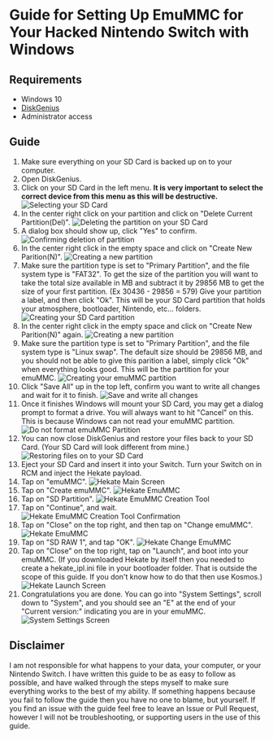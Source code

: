 # Guide for Setting Up EmuMMC for Your Hacked Nintendo Switch with Windows

## Requirements

- Windows 10
- [DiskGenius](https://www.diskgenius.com/)
- Administrator access

## Guide

1. Make sure everything on your SD Card is backed up on to your computer.
2. Open DiskGenius.
3. Click on your SD Card in the left menu. **It is very important to select the correct device from this menu as this will be destructive.**
![Selecting your SD Card](images/Step3.png)
4. In the center right click on your partition and click on "Delete Current Partition(Del)".
![Deleting the partition on your SD Card](images/Step4.png)
5. A dialog box should show up, click "Yes" to confirm.
![Confirming deletion of partition](images/Step5.png)
6. In the center right click in the empty space and click on "Create New Parition(N)".
![Creating a new partition](images/Step6.png)
7. Make sure the partition type is set to "Primary Partition", and the file system type is "FAT32". To get the size of the partition you will want to take the total size available in MB and subtract it by 29856 MB to get the size of your first partition. (Ex 30436 - 29856 = 579) Give your partition a label, and then click "Ok". This will be your SD Card partition that holds your atmosphere, bootloader, Nintendo, etc... folders.
![Creating your SD Card partition](images/Step7.png)
8. In the center right click in the empty space and click on "Create New Parition(N)" again.
![Creating a new partition](images/Step8.png)
9. Make sure the partition type is set to "Primary Partition", and the file system type is "Linux swap". The default size should be 29856 MB, and you should not be able to give this parition a label, simply click "Ok" when everything looks good. This will be the partition for your emuMMC.
![Creating your emuMMC partition](images/Step9.png)
10. Click "Save All" up in the top left, confirm you want to write all changes and wait for it to finish.
![Save and write all changes](images/Step10.png)
11. Once it finishes Windows will mount your SD Card, you may get a dialog prompt to format a drive. You will always want to hit "Cancel" on this. This is because Windows can not read your emuMMC partition.
![Do not format emuMMC Partition](images/Step11.png)
12. You can now close DiskGenius and restore your files back to your SD Card. (Your SD Card will look different from mine.)
![Restoring files on to your SD Card](images/Step12.png)
13. Eject your SD Card and insert it into your Switch. Turn your Switch on in RCM and inject the Hekate payload.
14. Tap on "emuMMC".
![Hekate Main Screen](../images/HekateStep1.png)
15. Tap on "Create emuMMC".
![Hekate EmuMMC](../images/HekateStep2and5.png)
16. Tap on "SD Partition".
![Hekate EmuMMC Creation Tool](../images/HekateStep3.png)
17. Tap on "Continue", and wait.
![Hekate EmuMMC Creation Tool Confirmation](../images/HekateStep4.png)
18. Tap on "Close" on the top right, and then tap on "Change emuMMC".
![Hekate EmuMMC](../images/HekateStep2and5.png)
19. Tap on "SD RAW 1", and tap "OK".
![Hekate Change EmuMMC](../images/HekateStep6.png)
20. Tap on "Close" on the top right, tap on "Launch", and boot into your emuMMC. (If you downloaded Hekate by itself then you needed to create a hekate_ipl.ini file in your bootloader folder. That is outside the scope of this guide. If you don't know how to do that then use Kosmos.)
![Hekate Launch Screen](../images/HekateStep7.png)
21. Congratulations you are done. You can go into "System Settings", scroll down to "System", and you should see an "E" at the end of your "Current version:" indicating you are in your emuMMC.
![System Settings Screen](../images/SystemSettings.jpg)

## Disclaimer

I am not responsible for what happens to your data, your computer, or your Nintendo Switch. I have written this guide to be as easy to follow as possible, and have walked through the steps myself to make sure everything works to the best of my ability. If something happens because you fail to follow the guide then you have no one to blame, but yourself. If you find an issue with the guide feel free to leave an Issue or Pull Request, however I will not be troubleshooting, or supporting users in the use of this guide.